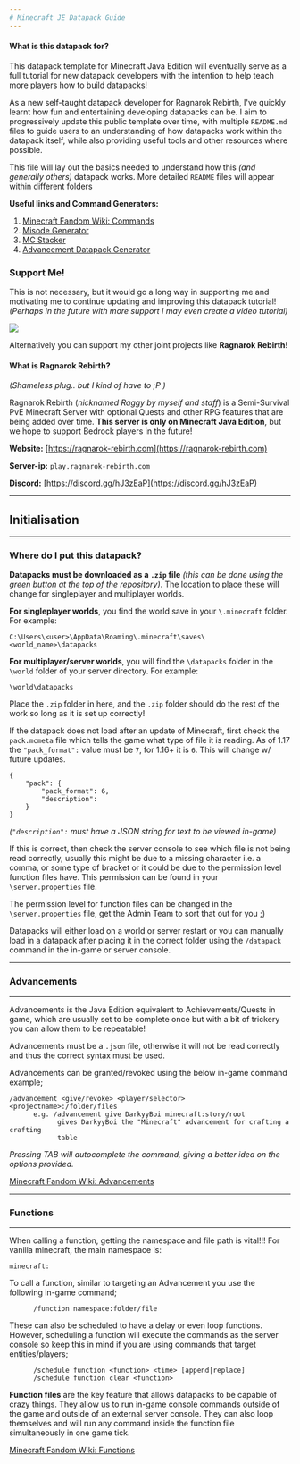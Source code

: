 ```yaml
---
# Minecraft JE Datapack Guide
---
```

#### What is this datapack for?
This datapack template for Minecraft Java Edition will eventually serve as a
full tutorial for new datapack developers with the intention to help teach more
players how to build datapacks!

As a new self-taught datapack developer for Ragnarok Rebirth, I've quickly
learnt how fun and entertaining developing datapacks can be. I aim to
progressively update this public template over time, with multiple `README.md`
files to guide users to an understanding of how datapacks work within the
datapack itself, while also providing useful tools and other resources where
possible.

This file will lay out the basics needed to understand how this *(and generally*
*others)* datapack works. More detailed `README` files will appear within
different folders

**Useful links and Command Generators:**
1. [Minecraft Fandom Wiki: Commands](https://minecraft.fandom.com/wiki/Commands "A place to start for detailed descriptions of command and console use")
2. [Misode Generator](https://misode.github.io "Loot tables, Advancements, Custom Items/Mobs etc.")
3. [MC Stacker](https://mcstacker.net/versions.php "The most useful tool ever for Loot tables, Advancements, Custom Items/Mobs etc.")
4. [Advancement Datapack Generator ](https://advancements.thedestruc7i0n.ca "Allows you to geneate a datapack for custom advancements")

### Support Me!
This is not necessary, but it would go a long way in supporting me and motivating
me to continue updating and improving this datapack tutorial! *(Perhaps in the*
  *future with more support I may even create a video tutorial)*

<a href="https://www.buymeacoffee.com/Fackles"><img src="https://img.buymeacoffee.com/button-api/?text=Buy me a coffee&emoji=☕&slug=Fackles&button_colour=7808b5&font_colour=ffffff&font_family=Comic&outline_colour=ffffff&coffee_colour=FFDD00"></a>

Alternatively you can support my other joint projects like **Ragnarok Rebirth**!

#### What is Ragnarok Rebirth?
*(Shameless plug.. but I kind of have to ;P )*

Ragnarok Rebirth (*nicknamed Raggy by myself and staff*) is a Semi-Survival PvE
Minecraft Server with optional Quests and other RPG features that are being
added over time. **This server is only on Minecraft Java Edition**, but we hope
to support Bedrock players in the future!

**Website:** [https://ragnarok-rebirth.com](https://ragnarok-rebirth.com)

**Server-ip:** `play.ragnarok-rebirth.com`

**Discord:** [https://discord.gg/hJ3zEaP](https://discord.gg/hJ3zEaP)

---
## Initialisation
---
### Where do I put this datapack?
**Datapacks must be downloaded as a `.zip` file** *(this can be done using the*
*green button at the top of the repository)*. The location to place these will
change for singleplayer and multiplayer worlds.

**For singleplayer worlds**, you find the world save in your `\.minecraft`
folder. For example:
```
C:\Users\<user>\AppData\Roaming\.minecraft\saves\<world_name>\datapacks
```

**For multiplayer/server worlds**, you will find the `\datapacks` folder in the
`\world` folder of your server directory. For example:
```
\world\datapacks
```
Place the `.zip` folder in here,
and the `.zip` folder should do the rest of the work so long as it is set up
correctly!

If the datapack does not load after an update of Minecraft, first check the
`pack.mcmeta` file which tells the game what type of file it is reading. As of
1.17 the `"pack_format":` value must be `7`, for 1.16+ it is `6`. This will
change w/ future updates.
```
{
	"pack": {
		"pack_format": 6,
		"description":
	}
}
```
*(`"description":` must have a JSON string for text to be viewed in-game)*

If this is correct, then check the server console to see which file is not being
read correctly, usually this might be due to a missing character i.e. a comma,
or some type of bracket or it could be due to the permission level function
files have. This permission can be found in your `\server.properties` file.

The permission level for function files can be changed in the `\server.properties`
file, get the Admin Team to sort that out for you ;)

Datapacks will either load on a world or server restart or you can manually load in
a datapack after placing it in the correct folder using the `/datapack` command
in the in-game or server console.

---
### Advancements
---
Advancements is the Java Edition equivalent to Achievements/Quests in game,
which are usually set to be complete once but with a bit of trickery you can
allow them to be repeatable!

Advancements must be a `.json` file, otherwise it will not be read correctly
and thus the correct syntax must be used.

Advancements can be granted/revoked using the below  in-game command example;
```
/advancement <give/revoke> <player/selector> <projectname>:/folder/files
      e.g. /advancement give DarkyyBoi minecraft:story/root
            gives DarkyyBoi the "Minecraft" advancement for crafting a crafting
            table
```
*Pressing TAB will autocomplete the command, giving a better idea on the*
*options provided.*

[Minecraft Fandom Wiki: Advancements](https://minecraft.fandom.com/wiki/Advancement/JSON_format)

---
### Functions
---
When calling a function, getting the namespace and file path is vital!!!
For vanilla minecraft, the main namespace is:
```
minecraft:
```

To call a function, similar to targeting an Advancement you use the following
in-game command;
```
      /function namespace:folder/file
```
These can also be scheduled to have a delay or even loop functions. However,
scheduling a function will execute the commands as the server console so keep
this in mind if you are using commands that target entities/players;
```
      /schedule function <function> <time> [append|replace]
      /schedule function clear <function>
```
**Function files** are the key feature that allows datapacks to be capable of
crazy things. They allow us to run in-game console commands outside of the game
and outside of an external server console. They can also loop themselves and
will run any command inside the function file simultaneously in one game tick.

[Minecraft Fandom Wiki: Functions](https://minecraft.fandom.com/wiki/Function_(Java_Edition))
